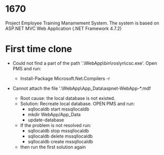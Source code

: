# 1670
Project Employee Training Manamement System. The system is based on ASP.NET MVC Web Application (.NET Framework 4.7.2)

# First time clone
* Could not find a part of the path '.\WebApp\bin\roslyn\csc.exe'.
Open PMS and run:
  * Install-Package Microsoft.Net.Compilers -r

* Cannot attach the file '.\WebApp\App_Data\aspnet-WebApp-*.mdf
  * Root cause: the local database is not existed.
  * Solution: Recreate local database. OPEN PMS and run:
    * sqllocaldb start mssqllocaldb
    * mkdir WebApp/App_Data
    * update-database
  * If the problem is not resolved run:
    * sqllocaldb stop mssqllocaldb
    * sqllocaldb delete mssqllocaldb
    * sqllocaldb create mssqllocaldb
  * then run the first solution again


